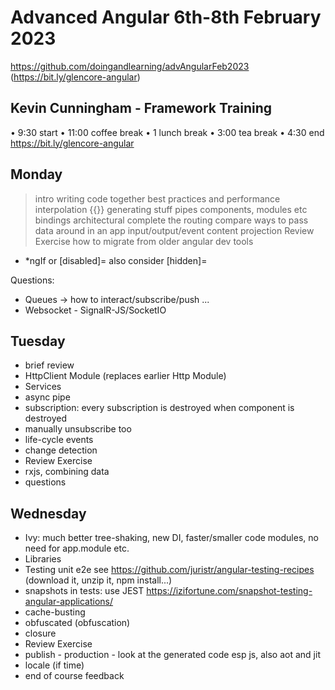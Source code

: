 # Advanced Angular 6th-8th February 2023

https://github.com/doingandlearning/advAngularFeb2023 
(https://bit.ly/glencore-angular)

## Kevin Cunningham - Framework Training

• 9:30 start
• 11:00 coffee break
• 1 lunch break
• 3:00 tea break
• 4:30 end
https://bit.ly/glencore-angular
## Monday
> intro
> writing code together
> best practices and performance
> interpolation {{}}
> generating stuff
> pipes
> components, modules etc
> bindings
> architectural
> complete the routing
> compare ways to pass data around in an app
> input/output/event
> content projection
> Review Exercise
> how to migrate from older angular
> dev tools
- *ngIf or [disabled]= also consider [hidden]=

Questions:
- Queues -> how to interact/subscribe/push ... 
- Websocket - SignalR-JS/SocketIO

## Tuesday
- brief review
- HttpClient Module (replaces earlier Http Module)
- Services
- async pipe
- subscription: every subscription is destroyed when component is destroyed
- manually unsubscribe too
- life-cycle events
- change detection
- Review Exercise
- rxjs, combining data
- questions

## Wednesday
- Ivy: much better tree-shaking, new DI, faster/smaller code modules, no need for app.module etc.
- Libraries
- Testing unit e2e
  see https://github.com/juristr/angular-testing-recipes
  (download it, unzip it, npm install...)
- snapshots in tests: use JEST https://izifortune.com/snapshot-testing-angular-applications/
- cache-busting
- obfuscated (obfuscation)
- closure
- Review Exercise
- publish - production - look at the generated code esp js, also aot and jit
- locale (if time)
- end of course feedback